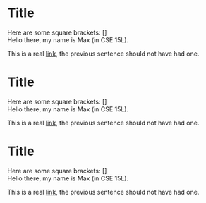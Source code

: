 # Title

<!-- 
    This file tests a case in which
    there are are set of square brackets
    and parentheses in a markdown file
    but the parentheses do not have a link
    within them. 

    This is fixed by checking that the 
    parentheses come immediately after 
    the square brackets.
 -->

Here are some square brackets: []
<br>
Hello there, my name is Max (in CSE 15L).

This is a real [link](www.nothing.com), the
previous sentence should not have had one.
# Title

<!-- 
    This file tests a case in which
    there are are set of square brackets
    and parentheses in a markdown file
    but the parentheses do not have a link
    within them. 

    This is fixed by checking that the 
    parentheses come immediately after 
    the square brackets.
 -->

Here are some square brackets: []
<br>
Hello there, my name is Max (in CSE 15L).

This is a real [link](www.nothing.com), the
previous sentence should not have had one.
# Title

<!-- 
    This file tests a case in which
    there are are set of square brackets
    and parentheses in a markdown file
    but the parentheses do not have a link
    within them. 

    This is fixed by checking that the 
    parentheses come immediately after 
    the square brackets.
 -->

Here are some square brackets: []
<br>
Hello there, my name is Max (in CSE 15L).

This is a real [link](www.nothing.com), the
previous sentence should not have had one.